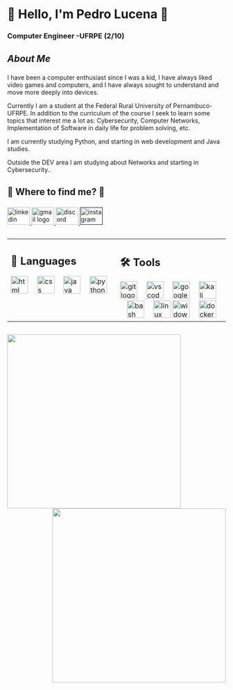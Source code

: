 <h1 align="left">👋 Hello, I'm Pedro Lucena 👋</h1>

###

<h3 align="left">Computer Engineer -UFRPE (2/10)</h3>

###

<h2 align="left"> <em>About Me</em> </h2>

###

<p align="left">  I have been a computer enthusiast since I was a kid, I have always liked video games and computers, and I have always sought to understand and move more deeply into devices. 

Currently I am a student at the Federal Rural University of Pernambuco-UFRPE. In addition to the curriculum of the course I seek to learn some topics that interest me a lot as: Cybersecurity, Computer Networks, Implementation of Software in daily life for problem solving, etc. 

I am currently studying Python, and starting in web development and Java studies. 

Outside the DEV area I am studying about Networks and starting in Cybersecurity..</p>

###

<h2 align="left">🔎 <b>Where to find me?</b> 🔎</h2>

###

<div align="left">
  <a href="https://www.linkedin.com/in/pedro-lucena-/" target="_blank">
    <img src="https://raw.githubusercontent.com/maurodesouza/profile-readme-generator/master/src/assets/icons/social/linkedin/default.svg" width="52" height="40" alt="linkedin logo" />
  <a>
  <a href="ppdro19@gmail.com" target="_blank">
    <img src="https://skillicons.dev/icons?i=gmail" width="52" height="40" alt="gmail logo"  />
  </a> 
   <a href="https://discord.com/users/345234338830483456" target="_blank">
  <img src="https://skillicons.dev/icons?i=discord" width="52" height="40" alt="discord logo"  />
  </a> 
  <a href="" target="_blank">
  <img src="https://skillicons.dev/icons?i=instagram" width="52" height="40" alt="instagram logo"  />
  </a> 
  
</a> 
</div>

###
##
<div align="center">
  <table width="100%">
    <tr>
      <td align="left" valign="top" width="50%">
        <h2>🧰 Languages </h2>
        <div>
          <img src="https://skillicons.dev/icons?i=html" height="40" alt="html logo" />
          <img width="12" />
          <img src="https://skillicons.dev/icons?i=css" height="40" alt="css logo" />
          <img width="12" />
          <img src="https://skillicons.dev/icons?i=java" height="40" alt="java logo" />
          <img width="12" />
          <img src="https://cdn.jsdelivr.net/gh/devicons/devicon/icons/python/python-original.svg" height="40" alt="python logo" />
        </div>
      </td>
      <td align="left" valign="top" width="50%">
        <h2>🛠️ Tools </h2>
        <div>
          <img src="https://skillicons.dev/icons?i=git" height="40" alt="git logo" />
          <img width="12" />
          <img src="https://skillicons.dev/icons?i=vscode" height="40" alt="vscode logo" />
          <img width="12" />
          <img src="https://skillicons.dev/icons?i=gcp" height="40" alt="googlecloud logo" />
          <img width="12" />
          <img src="https://skillicons.dev/icons?i=kali" height="40" alt="kali logo" />
          <img width="12" />
          <img src="https://skillicons.dev/icons?i=bash" height="40" alt="bash logo" />
          <img width="12" />
          <img src="https://cdn.jsdelivr.net/gh/devicons/devicon/icons/linux/linux-original.svg" height="40" alt="linux logo" />
          <img src="https://skillicons.dev/icons?i=windows" height="40" alt="widows logo" />
          <img width="12" />
          <img src="https://skillicons.dev/icons?i=docker" height="40" alt="docker logo" />
          <img width="12" />
        </div>
      </td>
    </tr>
  </table>
</div>

###
##
<p align="center">
  <img align="left" width="400px" src="https://github-readme-stats.vercel.app/api/top-langs/?username=PED-LCN&layout=compact&hide_border=true&title_color=6474B9&text_color=937CD5&bg_color=0a0c10" />
  <img align="right" width="400px" src="https://github-readme-stats.vercel.app/api?username=PED-LCN&show_icons=true&count_private=true&hide_border=true&title_color=6474B9&icon_color=6474B9&text_color=937CD5&bg_color=0a0c10&include_all_commits=true" />
</p>
